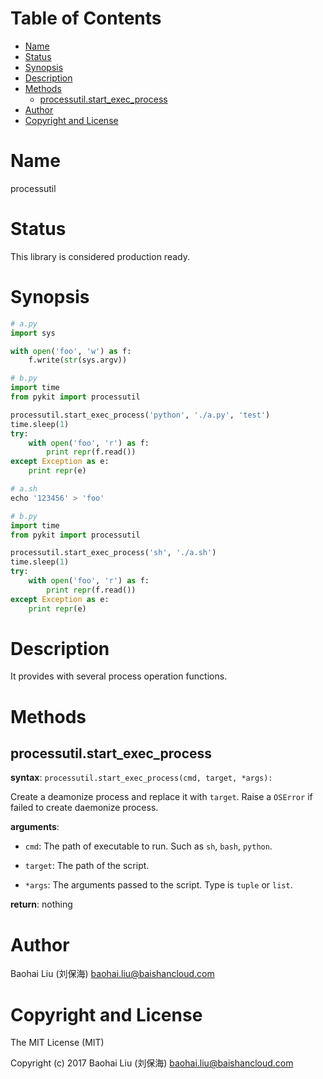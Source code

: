 <!-- START doctoc generated TOC please keep comment here to allow auto update -->
<!-- DON'T EDIT THIS SECTION, INSTEAD RE-RUN doctoc TO UPDATE -->
#   Table of Contents

- [Name](#name)
- [Status](#status)
- [Synopsis](#synopsis)
- [Description](#description)
- [Methods](#methods)
  - [processutil.start_exec_process](#processutilstart_exec_process)
- [Author](#author)
- [Copyright and License](#copyright-and-license)

<!-- END doctoc generated TOC please keep comment here to allow auto update -->

#   Name

processutil

#   Status

This library is considered production ready.

#   Synopsis

```python
# a.py
import sys

with open('foo', 'w') as f:
    f.write(str(sys.argv))

# b.py
import time
from pykit import processutil

processutil.start_exec_process('python', './a.py', 'test')
time.sleep(1)
try:
    with open('foo', 'r') as f:
        print repr(f.read())
except Exception as e:
    print repr(e)
```

```python
# a.sh
echo '123456' > 'foo'

# b.py
import time
from pykit import processutil

processutil.start_exec_process('sh', './a.sh')
time.sleep(1)
try:
    with open('foo', 'r') as f:
        print repr(f.read())
except Exception as e:
    print repr(e)
```

#   Description

It provides with several process operation functions.

# Methods

##  processutil.start_exec_process

**syntax**:
`processutil.start_exec_process(cmd, target, *args):`

Create a deamonize process and replace it with `target`.
Raise a `OSError` if failed to create daemonize process.

**arguments**:

-   `cmd`:
    The path of executable to run.
    Such as `sh`, `bash`, `python`.

-   `target`:
    The path of the script.

-   `*args`:
    The arguments passed to the script. Type is `tuple` or `list`.

**return**:
nothing

#   Author

Baohai Liu (刘保海) <baohai.liu@baishancloud.com>

#   Copyright and License

The MIT License (MIT)

Copyright (c) 2017 Baohai Liu (刘保海) <baohai.liu@baishancloud.com>
